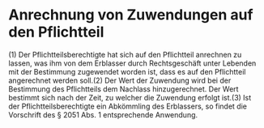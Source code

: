 # Anrechnung von Zuwendungen auf den Pflichtteil

(1) Der Pflichtteilsberechtigte hat sich auf den Pflichtteil anrechnen zu lassen, was ihm von dem Erblasser durch Rechtsgeschäft unter Lebenden mit der Bestimmung zugewendet worden ist, dass es auf den Pflichtteil angerechnet werden soll.(2) Der Wert der Zuwendung wird bei der Bestimmung des Pflichtteils dem Nachlass hinzugerechnet. Der Wert bestimmt sich nach der Zeit, zu welcher die Zuwendung erfolgt ist.(3) Ist der Pflichtteilsberechtigte ein Abkömmling des Erblassers, so findet die Vorschrift des § 2051 Abs. 1 entsprechende Anwendung. 

